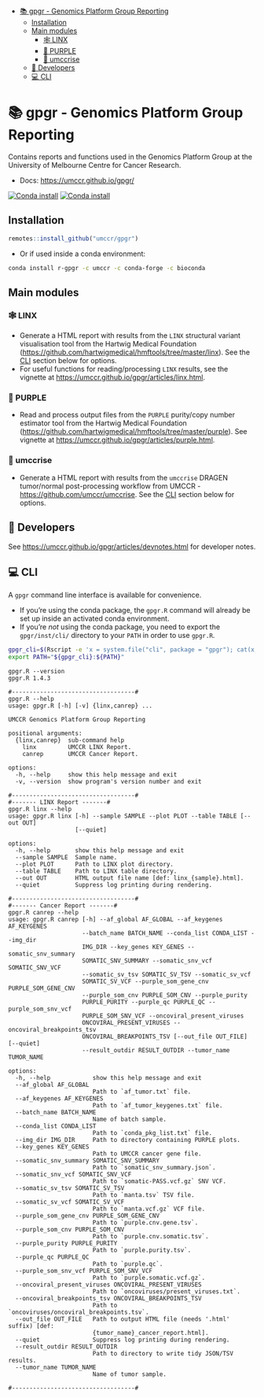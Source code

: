 
- [📚 gpgr - Genomics Platform Group
  Reporting](#-gpgr---genomics-platform-group-reporting)
  - [Installation](#installation)
  - [Main modules](#main-modules)
    - [🕸 LINX](#id_-linx)
    - [🔮 PURPLE](#id_-purple)
    - [🐍 umccrise](#id_-umccrise)
  - [🥳 Developers](#id_-developers)
  - [💻 CLI](#id_-cli)

<!-- README.md is generated from README.Rmd. Please edit that file -->

# 📚 gpgr - Genomics Platform Group Reporting

Contains reports and functions used in the Genomics Platform Group at
the University of Melbourne Centre for Cancer Research.

- Docs: <https://umccr.github.io/gpgr/>

[![Conda
install](https://anaconda.org/umccr/r-gpgr/badges/version.svg)](https://anaconda.org/umccr/r-gpgr)
[![Conda
install](https://anaconda.org/umccr/r-gpgr/badges/latest_release_date.svg)](https://anaconda.org/umccr/r-gpgr)

## Installation

``` r
remotes::install_github("umccr/gpgr")
```

- Or if used inside a conda environment:

``` bash
conda install r-gpgr -c umccr -c conda-forge -c bioconda
```

## Main modules

### 🕸 LINX

- Generate a HTML report with results from the `LINX` structural variant
  visualisation tool from the Hartwig Medical Foundation
  (<https://github.com/hartwigmedical/hmftools/tree/master/linx>). See
  the [CLI](#cli) section below for options.
- For useful functions for reading/processing `LINX` results, see the
  vignette at <https://umccr.github.io/gpgr/articles/linx.html>.

### 🔮 PURPLE

- Read and process output files from the `PURPLE` purity/copy number
  estimator tool from the Hartwig Medical Foundation
  (<https://github.com/hartwigmedical/hmftools/tree/master/purple>). See
  vignette at <https://umccr.github.io/gpgr/articles/purple.html>.

### 🐍 umccrise

- Generate a HTML report with results from the `umccrise` DRAGEN
  tumor/normal post-processing workflow from UMCCR -
  <https://github.com/umccr/umccrise>. See the [CLI](#cli) section below
  for options.

## 🥳 Developers

See <https://umccr.github.io/gpgr/articles/devnotes.html> for developer
notes.

## 💻 CLI

A `gpgr` command line interface is available for convenience.

- If you’re using the conda package, the `gpgr.R` command will already
  be set up inside an activated conda environment.
- If you’re *not* using the conda package, you need to export the
  `gpgr/inst/cli/` directory to your `PATH` in order to use `gpgr.R`.

``` bash
gpgr_cli=$(Rscript -e 'x = system.file("cli", package = "gpgr"); cat(x, "\n")' | xargs)
export PATH="${gpgr_cli}:${PATH}"
```

    gpgr.R --version
    gpgr.R 1.4.3

    #-----------------------------------#
    gpgr.R --help
    usage: gpgr.R [-h] [-v] {linx,canrep} ...

    UMCCR Genomics Platform Group Reporting

    positional arguments:
      {linx,canrep}  sub-command help
        linx         UMCCR LINX Report.
        canrep       UMCCR Cancer Report.

    options:
      -h, --help     show this help message and exit
      -v, --version  show program's version number and exit

    #-----------------------------------#
    #------- LINX Report -------#
    gpgr.R linx --help
    usage: gpgr.R linx [-h] --sample SAMPLE --plot PLOT --table TABLE [--out OUT]
                       [--quiet]

    options:
      -h, --help       show this help message and exit
      --sample SAMPLE  Sample name.
      --plot PLOT      Path to LINX plot directory.
      --table TABLE    Path to LINX table directory.
      --out OUT        HTML output file name [def: linx_{sample}.html].
      --quiet          Suppress log printing during rendering.

    #-----------------------------------#
    #------- Cancer Report -------#
    gpgr.R canrep --help
    usage: gpgr.R canrep [-h] --af_global AF_GLOBAL --af_keygenes AF_KEYGENES
                         --batch_name BATCH_NAME --conda_list CONDA_LIST --img_dir
                         IMG_DIR --key_genes KEY_GENES --somatic_snv_summary
                         SOMATIC_SNV_SUMMARY --somatic_snv_vcf SOMATIC_SNV_VCF
                         --somatic_sv_tsv SOMATIC_SV_TSV --somatic_sv_vcf
                         SOMATIC_SV_VCF --purple_som_gene_cnv PURPLE_SOM_GENE_CNV
                         --purple_som_cnv PURPLE_SOM_CNV --purple_purity
                         PURPLE_PURITY --purple_qc PURPLE_QC --purple_som_snv_vcf
                         PURPLE_SOM_SNV_VCF --oncoviral_present_viruses
                         ONCOVIRAL_PRESENT_VIRUSES --oncoviral_breakpoints_tsv
                         ONCOVIRAL_BREAKPOINTS_TSV [--out_file OUT_FILE] [--quiet]
                         --result_outdir RESULT_OUTDIR --tumor_name TUMOR_NAME

    options:
      -h, --help            show this help message and exit
      --af_global AF_GLOBAL
                            Path to `af_tumor.txt` file.
      --af_keygenes AF_KEYGENES
                            Path to `af_tumor_keygenes.txt` file.
      --batch_name BATCH_NAME
                            Name of batch sample.
      --conda_list CONDA_LIST
                            Path to `conda_pkg_list.txt` file.
      --img_dir IMG_DIR     Path to directory containing PURPLE plots.
      --key_genes KEY_GENES
                            Path to UMCCR cancer gene file.
      --somatic_snv_summary SOMATIC_SNV_SUMMARY
                            Path to `somatic_snv_summary.json`.
      --somatic_snv_vcf SOMATIC_SNV_VCF
                            Path to `somatic-PASS.vcf.gz` SNV VCF.
      --somatic_sv_tsv SOMATIC_SV_TSV
                            Path to `manta.tsv` TSV file.
      --somatic_sv_vcf SOMATIC_SV_VCF
                            Path to `manta.vcf.gz` VCF file.
      --purple_som_gene_cnv PURPLE_SOM_GENE_CNV
                            Path to `purple.cnv.gene.tsv`.
      --purple_som_cnv PURPLE_SOM_CNV
                            Path to `purple.cnv.somatic.tsv`.
      --purple_purity PURPLE_PURITY
                            Path to `purple.purity.tsv`.
      --purple_qc PURPLE_QC
                            Path to `purple.qc`.
      --purple_som_snv_vcf PURPLE_SOM_SNV_VCF
                            Path to `purple.somatic.vcf.gz`.
      --oncoviral_present_viruses ONCOVIRAL_PRESENT_VIRUSES
                            Path to `oncoviruses/present_viruses.txt`.
      --oncoviral_breakpoints_tsv ONCOVIRAL_BREAKPOINTS_TSV
                            Path to `oncoviruses/oncoviral_breakpoints.tsv`.
      --out_file OUT_FILE   Path to output HTML file (needs '.html' suffix) [def:
                            {tumor_name}_cancer_report.html].
      --quiet               Suppress log printing during rendering.
      --result_outdir RESULT_OUTDIR
                            Path to directory to write tidy JSON/TSV results.
      --tumor_name TUMOR_NAME
                            Name of tumor sample.

    #-----------------------------------#
